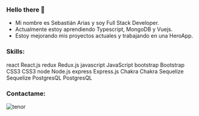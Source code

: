 ### Hello there 👋
- Mi nombre es Sebastián Arias y soy Full Stack Developer.
-  Actualmente estoy aprendiendo Typescript, MongoDB y Vuejs.
-  Estoy mejorando mis proyectos actuales y trabajando en una HeroApp.
 ### Skills:
 react
React.js	redux
Redux.js	javascript
JavaScript	bootstrap
Bootstrap	CSS3
CSS3
node
Node.js	express
Express.js	Chakra
Chakra	Sequelize
Sequelize	PostgresQL
PostgresQL
 ### Contactame:
 

![tenor](https://user-images.githubusercontent.com/76535680/143384893-23c0c593-fbec-4fcc-8e92-33667782f5ac.gif)

 
 
<!--
**serjtankian/serjtankian** is a ✨ _special_ ✨ repository because its `README.md` (this file) appears on your GitHub profile.

Here are some ideas to get you started:

- 🔭 I’m currently working on ...
- 🌱 I’m currently learning ...
- 👯 I’m looking to collaborate on ...
- 🤔 I’m looking for help with ...
- 💬 Ask me about ...
- 📫 How to reach me: ...
- 😄 Pronouns: ...
- ⚡ Fun fact: ...
-->
